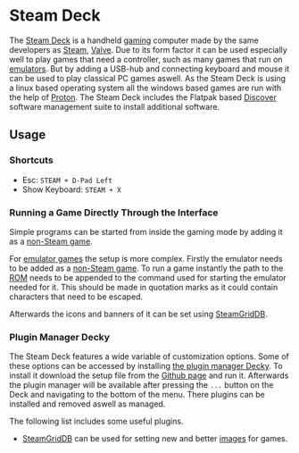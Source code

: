 # Steam Deck

The [Steam Deck](https://store.steampowered.com/steamdeck) is a handheld [gaming](/wiki/games.md)
computer made by the same developers as [Steam](./steam.md),
[Valve](https://www.valvesoftware.com).
Due to its form factor it can be used especially well to play games that need a
controller, such as many games that run on [emulators](./emulators.md).
But by adding a USB-hub and connecting keyboard and mouse it can be used to
play classical PC games aswell.
As the Steam Deck is using a linux based operating system all the windows based
games are run with the help of [Proton](./proton.md).
The Steam Deck includes the Flatpak based [Discover](../linux/flatpak.md)
software management suite to install additional software.

## Usage

### Shortcuts

- Esc: `STEAM + D-Pad Left`
- Show Keyboard: `STEAM + X`

### Running a Game Directly Through the Interface

Simple programs can be started from inside the gaming mode by adding it as a
[non-Steam game](/wiki/games/steam.md#adding-non-steam-games).

For [emulator games](/wiki/games/emulators.md) the setup is more complex.
Firstly the emulator needs to be added as a
[non-Steam game](/wiki/games/steam.md#adding-non-steam-games).
To run a game instantly the path to the [ROM](./emulators.md) needs to be
appended to the command used for starting the emulator needed for it.
This should be made in quotation marks as it could contain characters that need
to be escaped.

Afterwards the icons and banners of it can be set using
[SteamGridDB](/wiki/games/steam.md#setting-icons-and-banners-for-games).

### Plugin Manager Decky

The Steam Deck features a wide variable of customization options.
Some of these options can be accessed by installing
[the plugin manager Decky](https://github.com/SteamDeckHomebrew/decky-loader).
To install it download the setup file from the
[Github page](https://github.com/SteamDeckHomebrew/decky-loader) and run it.
Afterwards the plugin manager will be available after pressing the `...` button on the Deck and
navigating to the bottom of the menu.
There plugins can be installed and removed aswell as managed.

The following list includes some useful plugins.

- [SteamGridDB](/wiki/games/steam.md#setting-icons-and-banners-for-games) can be used for setting
  new and better [images](/wiki/images.md) for games.
